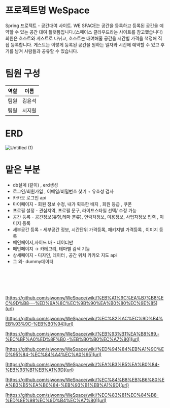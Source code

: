 # 프로젝트명 WeSpace

Spring 프로젝트 - 공간대여 사이트. WE SPACE는 공간을 등록하고 등록된 공간을 예약할 수 있는 공간 대여 플랫폼입니다.(스페이스 클라우드라는 사이트를 참고했습니다) 회원은 호스트와 게스트로 나뉘고, 호스트는 대여해줄 공간을 시간별 가격을 책정해 직접 등록합니다. 게스트는 이렇게 등록된 공간을 원하는 일자와 시간에 예약할 수 있고 후기를 남겨 사람들과 공유할 수 있습니다.
# 팀원 구성

|역할|이름|
|---|---|
|팀원|김윤석|
|팀원|서지원|



# ERD
![Untitled (1)](https://github.com/sjwonny/WeSpace/assets/107779500/c7d03f7f-ec0d-443f-bb79-2b811f648815)

# 맡은 부분
- db설계 (같이) , erd생성
- 로그인/회원가입 , 이메일/비밀번호 찾기 + 유효성 검사
- 카카오 로그인 api
- 마이페이지 - 회원 정보 수정,  내가 획득한 배지 , 회원 등급 , 쿠폰
- 프로필 설정 - 관심지역, 프로필 문구, 라이프스타일 선택/ 수정 가능
- 공간 등록 -  공간정보(유형,테마 분류), 연락처정보, 이용정보, 사업자정보 입력 , 이미지 등록
- 세부공간 등록 - 세부공간 정보, 시간단위 가격등록, 패키지별 가격등록 , 이미지 등록
- 메인페이지,사이드 바  - 데이터만
- 메인페이지 → 카테고리, 테마별 검색 기능
- 상세페이지 - 디자인, 데이터 , 공간 위치 카카오 지도 api
- 그 외- dummy데이터



<br><br><br><br>


[https://github.com/sjwonny/WeSpace/wiki/%EB%A1%9C%EA%B7%B8%EC%9D%B8---%ED%9A%8C%EC%9B%90%EA%B0%80%EC%9E%85](url)

[https://github.com/sjwonny/WeSpace/wiki/%EC%82%AC%EC%9D%B4%EB%93%9C-%EB%B0%94](url)

[https://github.com/sjwonny/WeSpace/wiki/%EB%93%B1%EA%B8%89,-%EC%BF%A0%ED%8F%B0,-%EB%B0%B0%EC%A7%80](url)

[https://github.com/sjwonny/WeSpace/wiki/%ED%94%84%EB%A1%9C%ED%95%84-%EC%84%A4%EC%A0%95](url)

[https://github.com/sjwonny/WeSpace/wiki/%EA%B3%B5%EA%B0%84-%EB%93%B1%EB%A1%9D](url)

[https://github.com/sjwonny/WeSpace/wiki/%EC%84%B8%EB%B6%80%EA%B3%B5%EA%B0%84-%EB%93%B1%EB%A1%9D](url)

[https://github.com/sjwonny/WeSpace/wiki/%EC%83%81%EC%84%B8-%ED%8E%98%EC%9D%B4%EC%A7%80](url)














